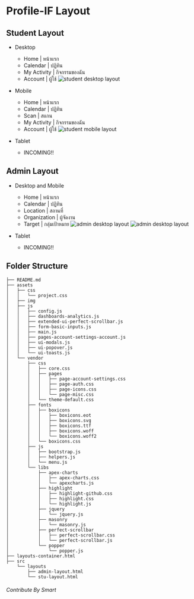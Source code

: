 # Profile-IF Layout

## Student Layout
- Desktop
  - Home | หน้าแรก
  - Calendar | ปฏิทิน
  - My Activity | กิจกรรมของฉัน
  - Account | ผู้ใช้
![student desktop layout](.assets/img/layouts/student/MacBook-Pro.jpeg)

- Mobile
  - Home | หน้าแรก
  - Calendar | ปฏิทิน
  - Scan | สแกน
  - My Activity | กิจกรรมของฉัน
  - Account | ผู้ใช้
![student mobile layout](.assets/img/layouts/student/iPhone-12-Pro.jpeg)

- Tablet
  - INCOMING!!


## Admin Layout
- Desktop and Mobile
  - Home | หน้าแรก
  - Calendar | ปฏิทิน
  - Location | สถานที่
  - Organization | ผู้จัดงาน
  - Target | กลุ่มเป้าหมาย
![admin desktop layout](.assets/img/layouts/admin/MacBook-Pro.jpeg)
![admin desktop layout](.assets/img/layouts/admin/iPhone-12-Pro.jpeg)

- Tablet
  - INCOMING!!

## Folder Structure
```
├── README.md
├── assets
│   ├── css
│   │   └── project.css
│   ├── img
│   ├── js
│   │   ├── config.js
│   │   ├── dashboards-analytics.js
│   │   ├── extended-ui-perfect-scrollbar.js
│   │   ├── form-basic-inputs.js
│   │   ├── main.js
│   │   ├── pages-account-settings-account.js
│   │   ├── ui-modals.js
│   │   ├── ui-popover.js
│   │   └── ui-toasts.js
│   └── vendor
│       ├── css
│       │   ├── core.css
│       │   ├── pages
│       │   │   ├── page-account-settings.css
│       │   │   ├── page-auth.css
│       │   │   ├── page-icons.css
│       │   │   └── page-misc.css
│       │   └── theme-default.css
│       ├── fonts
│       │   ├── boxicons
│       │   │   ├── boxicons.eot
│       │   │   ├── boxicons.svg
│       │   │   ├── boxicons.ttf
│       │   │   ├── boxicons.woff
│       │   │   └── boxicons.woff2
│       │   └── boxicons.css
│       ├── js
│       │   ├── bootstrap.js
│       │   ├── helpers.js
│       │   └── menu.js
│       └── libs
│           ├── apex-charts
│           │   ├── apex-charts.css
│           │   └── apexcharts.js
│           ├── highlight
│           │   ├── highlight-github.css
│           │   ├── highlight.css
│           │   └── highlight.js
│           ├── jquery
│           │   └── jquery.js
│           ├── masonry
│           │   └── masonry.js
│           ├── perfect-scrollbar
│           │   ├── perfect-scrollbar.css
│           │   └── perfect-scrollbar.js
│           └── popper
│               └── popper.js
├── layouts-container.html
├── src
    └── layouts
        ├── admin-layout.html
        └── stu-layout.html
```

###### Contribute By Smart